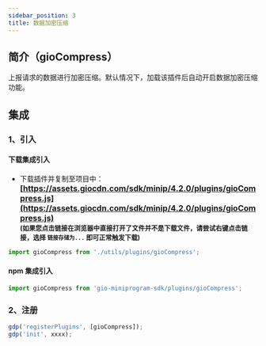 ```yaml
---
sidebar_position: 3
title: 数据加密压缩
---
```


## 简介（gioCompress）

上报请求的数据进行加密压缩。默认情况下，加载该插件后自动开启数据加密压缩功能。

## 集成

### 1、引入

#### 下载集成引入

- 下载插件并复制至项目中：
  **<font size="3">[https://assets.giocdn.com/sdk/minip/4.2.0/plugins/gioCompress.js](https://assets.giocdn.com/sdk/minip/4.2.0/plugins/gioCompress.js)</font>**<br/>
  **<font size="2">(如果您点击链接在浏览器中直接打开了文件并不是下载文件，请尝试右键点击链接，选择 `链接存储为...` 即可正常触发下载)</font>**

```js
import gioCompress from './utils/plugins/gioCompress';
```

#### npm 集成引入

```js
import gioCompress from 'gio-miniprogram-sdk/plugins/gioCompress';
```

### 2、注册

```js
gdp('registerPlugins', [gioCompress]);
gdp('init', xxxx);
```
